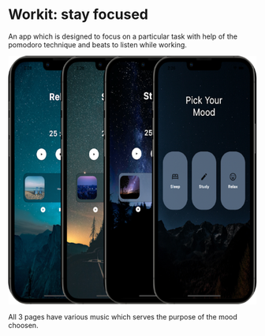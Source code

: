# Workit: stay focused
An app which is designed to focus on a particular task with help of the pomodoro technique and beats to listen while working.

<img src="https://github.com/mansooranis/Workit/blob/master/assets/images/Group%201.png" width = "534" height = "504">

All 3 pages have various music which serves the purpose of the mood choosen.
